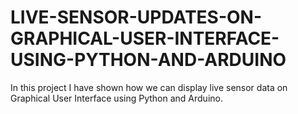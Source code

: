 # LIVE-SENSOR-UPDATES-ON-GRAPHICAL-USER-INTERFACE-USING-PYTHON-AND-ARDUINO
In this project I have shown how we can display live sensor data on Graphical User Interface using Python and Arduino. 
